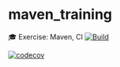# maven_training
🎓 Exercise: Maven, CI 
[![Build](https://github.com/yannse39/maven_training/actions/workflows/build.yml/badge.svg)](https://github.com/yannse39/maven_training/actions/workflows/build.yml)


[![codecov](https://codecov.io/gh/yannse39/maven_training/graph/badge.svg?token=H2P1HJ3L8Y)](https://codecov.io/gh/yannse39/maven_training)

